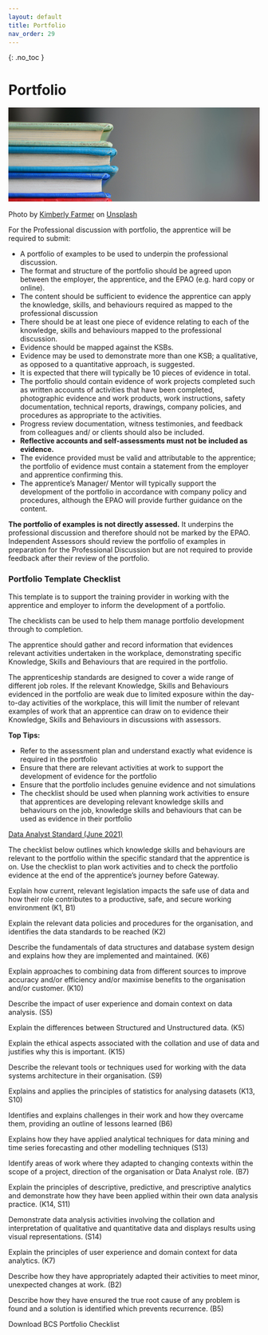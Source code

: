 ```yaml
---
layout: default
title: Portfolio
nav_order: 29
---
```


{: .no_toc }

# Portfolio

![](images/kimberly-farmer-lUaaKCUANVI-unsplash.jpg)

Photo by [Kimberly Farmer](https://unsplash.com/@kimberlyfarmer?utm_source=unsplash&utm_medium=referral&utm_content=creditCopyText) on [Unsplash](https://unsplash.com/s/photos/portfolio?utm_source=unsplash&utm_medium=referral&utm_content=creditCopyText)

For the Professional discussion with portfolio, the apprentice will be required to submit:

* A portfolio of examples to be used to underpin the professional discussion.
* The format and structure of the portfolio should be agreed upon between the employer, the apprentice, and the EPAO (e.g. hard copy or online).
* The content should be sufficient to evidence the apprentice can apply the knowledge, skills, and behaviours required as mapped to the professional discussion
* There should be at least one piece of evidence relating to each of the knowledge, skills and behaviours mapped to the professional discussion.
* Evidence should be mapped against the KSBs.
* Evidence may be used to demonstrate more than one KSB; a qualitative, as opposed to a quantitative approach, is suggested.
* It is expected that there will typically be 10 pieces of evidence in total.
* The portfolio should contain evidence of work projects completed such as written accounts of activities that have been completed, photographic evidence and work products, work instructions, safety documentation, technical reports, drawings, company policies, and procedures as appropriate to the activities.
* Progress review documentation, witness testimonies, and feedback from colleagues and/ or clients should also be included.
* **Reflective accounts and self-assessments must not be included as evidence.**
* The evidence provided must be valid and attributable to the apprentice; the portfolio of evidence must contain a statement from the employer and apprentice confirming this.
* The apprentice’s Manager/ Mentor will typically support the development of the portfolio in accordance with company policy and procedures, although the EPAO will provide further guidance on the content.

**The portfolio of examples is not directly assessed.** It underpins the professional discussion and therefore should not be marked by the EPAO. Independent Assessors should review the portfolio of examples in preparation for the Professional Discussion but are not required to provide feedback after their review of the portfolio. 

### Portfolio Template Checklist

This template is to support the training provider in working with the apprentice and employer to inform the development of a portfolio.

The checklists can be used to help them manage portfolio development through to completion.

The apprentice should gather and record information that evidences relevant activities undertaken in the workplace, demonstrating specific Knowledge, Skills and Behaviours that are required in the portfolio.

The apprenticeship standards are designed to cover a wide range of different job roles. If the relevant Knowledge, Skills and Behaviours evidenced in the portfolio are weak due to limited exposure within the day-to-day activities of the workplace, this will limit the number of relevant examples of work that an apprentice can draw on to evidence their Knowledge, Skills and Behaviours in discussions with assessors.

**Top Tips:**

* Refer to the assessment plan and understand exactly what evidence is required in the portfolio
* Ensure that there are relevant activities at work to support the development of evidence for the portfolio
* Ensure that the portfolio includes genuine evidence and not simulations
* The checklist should be used when planning work activities to ensure that apprentices are developing relevant knowledge skills and behaviours on the job, knowledge skills and behaviours that can be used as evidence in their portfolio
 

[Data Analyst Standard (June 2021)](https://www.instituteforapprenticeships.org/apprenticeship-standards/data-analyst-v1-1)

The checklist below outlines which knowledge skills and behaviours are relevant to the portfolio within the specific standard that the apprentice is on. Use the checklist to plan work activities and to check the portfolio evidence at the end of the apprentice’s journey before Gateway. 


Explain how current, relevant legislation impacts the safe use of data and how their role contributes to a productive, safe, and secure working environment (K1, B1)


Explain the relevant data policies and procedures for the organisation, and identifies the data standards to be reached (K2)

Describe the fundamentals of data structures and database system design and explains how they are implemented and maintained. (K6)

Explain approaches to combining data from different sources to improve accuracy and/or efficiency and/or maximise benefits to the organisation and/or customer. (K10)

Describe the impact of user experience and domain context on data analysis. (S5)

Explain the differences between Structured and Unstructured data. (K5)

Explain the ethical aspects associated with the collation and use of data and justifies why this is important. (K15)

Describe the relevant tools or techniques used for working with the data systems architecture in their organisation. (S9)

Explains and applies the principles of statistics for analysing datasets (K13, S10)

Identifies and explains challenges in their work and how they overcame them, providing an outline of lessons learned (B6)

Explains how they have applied analytical techniques for data mining and time series forecasting and other modelling techniques (S13)

Identify areas of work where they adapted to changing contexts within the scope of a project, direction of the organisation or Data Analyst role. (B7)

Explain the principles of descriptive, predictive, and prescriptive analytics and demonstrate how they have been applied within their own data analysis practice. (K14, S11)

Demonstrate data analysis activities involving the collation and interpretation of qualitative and quantitative data and displays results using visual representations. (S14)

Explain the principles of user experience and domain context for data analytics. (K7)

Describe how they have appropriately adapted their activities to meet minor, unexpected changes at work. (B2)

Describe how they have ensured the true root cause of any problem is found and a solution is identified which prevents recurrence. (B5)

Download BCS Portfolio Checklist